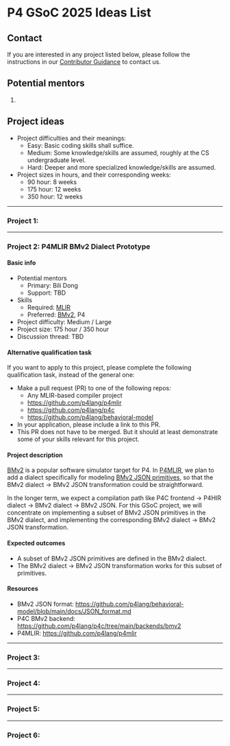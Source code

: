 # P4 GSoC 2025 Ideas List

## Contact

If you are interested in any project listed below, please follow the instructions in our [Contributor Guidance](contributor_guidance.md) to contact us.

## Potential mentors

1.

## Project ideas

- Project difficulties and their meanings:
  - Easy: Basic coding skills shall suffice.
  - Medium: Some knowledge/skills are assumed, roughly at the CS undergraduate level.
  - Hard: Deeper and more specialized knowledge/skills are assumed.
- Project sizes in hours, and their corresponding weeks:
  - 90 hour: 8 weeks
  - 175 hour: 12 weeks
  - 350 hour: 12 weeks

---

### Project 1:

---

### Project 2: P4MLIR BMv2 Dialect Prototype

#### Basic info

- Potential mentors
  - Primary: Bili Dong
  - Support: TBD
- Skills
  - Required: [MLIR](https://mlir.llvm.org/)
  - Preferred: [BMv2](https://github.com/p4lang/behavioral-model), P4
- Project difficulty: Medium / Large
- Project size: 175 hour / 350 hour
- Discussion thread: TBD

#### Alternative qualification task

If you want to apply to this project, please complete the following qualification task, instead of the general one:

- Make a pull request (PR) to one of the following repos:
  - Any MLIR-based compiler project
  - https://github.com/p4lang/p4mlir
  - https://github.com/p4lang/p4c
  - https://github.com/p4lang/behavioral-model
- In your application, please include a link to this PR.
- This PR does not have to be merged. But it should at least demonstrate some of your skills relevant for this project.

#### Project description

[BMv2](https://github.com/p4lang/behavioral-model) is a popular software simulator target for P4. In [P4MLIR](https://github.com/p4lang/p4mlir), we plan to add a dialect specifically for modeling [BMv2 JSON primitives](https://github.com/p4lang/behavioral-model/blob/main/docs/JSON_format.md), so that the BMv2 dialect -> BMv2 JSON transformation could be straightforward.

In the longer term, we expect a compilation path like P4C frontend -> P4HIR dialect -> BMv2 dialect -> BMv2 JSON. For this GSoC project, we will concentrate on implementing a subset of BMv2 JSON primitives in the BMv2 dialect, and implementing the corresponding BMv2 dialect -> BMv2 JSON transformation.

#### Expected outcomes

- A subset of BMv2 JSON primitives are defined in the BMv2 dialect.
- The BMv2 dialect -> BMv2 JSON transformation works for this subset of primitives.

#### Resources

- BMv2 JSON format: https://github.com/p4lang/behavioral-model/blob/main/docs/JSON_format.md
- P4C BMv2 backend: https://github.com/p4lang/p4c/tree/main/backends/bmv2
- P4MLIR: https://github.com/p4lang/p4mlir

---

### Project 3:

---

### Project 4:

---

### Project 5:

---

### Project 6:

